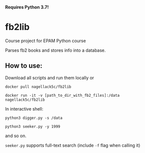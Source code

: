 **Requires Python 3.7!**

# fb2lib
Course project for EPAM Python course

Parses fb2 books and stores info into a database.

## How to use:

Download all scripts and run them locally or

``docker pull nagellack5c/fb2lib``

``docker run -it -v [path_to_dir_with_fb2_files]:/data nagellack5c/fb2lib``

In interactive shell:

``python3 digger.py -s /data``

``python3 seeker.py -y 1999``

and so on.

``seeker.py`` supports full-text search (include ``-f`` flag when calling it)
